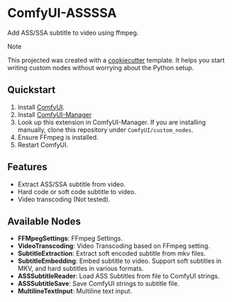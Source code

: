 # ComfyUI-ASSSSA

Add ASS/SSA subtitle to video using ffmpeg.

> [!NOTE]
> This projected was created with a [cookiecutter](https://github.com/Comfy-Org/cookiecutter-comfy-extension) template. It helps you start writing custom nodes without worrying about the Python setup.

## Quickstart

1. Install [ComfyUI](https://docs.comfy.org/get_started).
2. Install [ComfyUI-Manager](https://github.com/ltdrdata/ComfyUI-Manager)
3. Look up this extension in ComfyUI-Manager. If you are installing manually, clone this repository under `ComfyUI/custom_nodes`.
4. Ensure FFmpeg is installed.
5. Restart ComfyUI.

## Features

- Extract ASS/SSA subtitle from video.
- Hard code or soft code subtitle to video.
- Video transcoding (Not tested).

## Available Nodes

- **FFMpegSettings**: FFmpeg Settings.
- **VideoTranscoding**: Video Transcoding based on FFmpeg setting.
- **SubtitleExtraction**: Extract soft encoded subtitle from mkv files.
- **SubtitleEmbedding**: Embed subtitle to video. Support soft subtitles in MKV, and hard subtitles in various formats.
- **ASSSubtitleReader**: Load ASS Subtitles from file to ComfyUI strings.
- **ASSSubtitleSave**: Save ComfyUI strings to subtitle file.
- **MultilineTextInput**: Multiline text input.